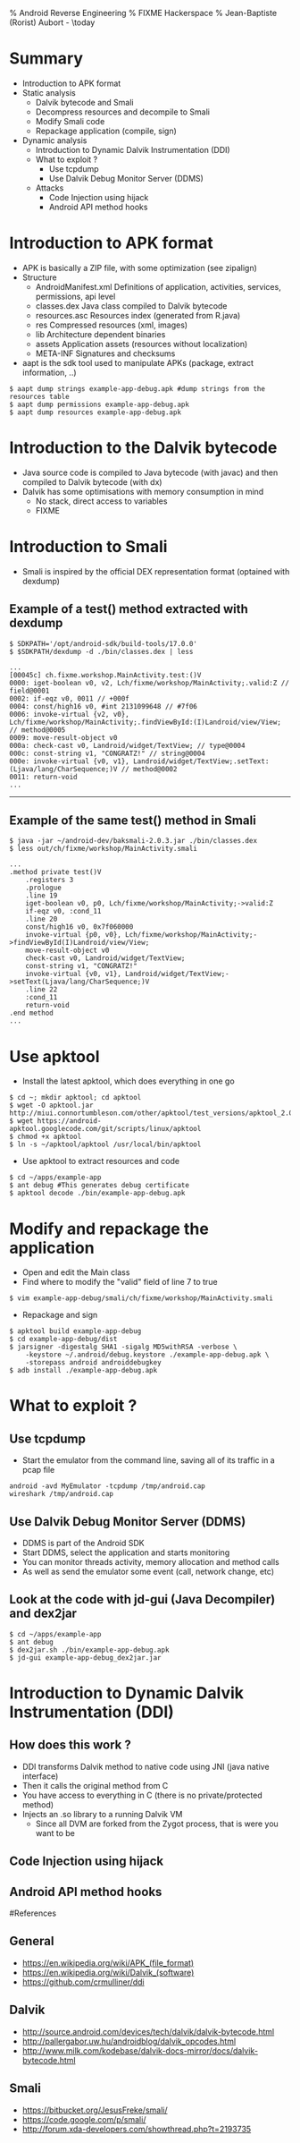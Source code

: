 % Android Reverse Engineering
% FIXME Hackerspace
% Jean-Baptiste (Rorist) Aubort - \today

# Summary

* Introduction to APK format
* Static analysis
    * Dalvik bytecode and Smali
    * Decompress resources and decompile to Smali
    * Modify Smali code
    * Repackage application (compile, sign)
* Dynamic analysis
    * Introduction to Dynamic Dalvik Instrumentation (DDI)
    * What to exploit ?
        * Use tcpdump
        * Use Dalvik Debug Monitor Server (DDMS)
    * Attacks
        * Code Injection using hijack
        * Android API method hooks

# Introduction to APK format

* APK is basically a ZIP file, with some optimization (see zipalign)
* Structure
    * AndroidManifest.xml   Definitions of application, activities, services, permissions, api level
    * classes.dex           Java class compiled to Dalvik bytecode
    * resources.asc         Resources index (generated from R.java)
    * res                   Compressed resources (xml, images)
    * lib                   Architecture dependent binaries
    * assets                Application assets (resources without localization)
    * META-INF              Signatures and checksums
* aapt is the sdk tool used to manipulate APKs (package, extract information, ..)
```
$ aapt dump strings example-app-debug.apk #dump strings from the resources table
$ aapt dump permissions example-app-debug.apk
$ aapt dump resources example-app-debug.apk
```

# Introduction to the Dalvik bytecode

* Java source code is compiled to Java bytecode (with javac) and then compiled to Dalvik bytecode (with dx)
* Dalvik has some optimisations with memory consumption in mind
    * No stack, direct access to variables
    * FIXME

# Introduction to Smali

* Smali is inspired by the official DEX representation format (optained with dexdump)

## Example of a test() method extracted with dexdump

```
$ SDKPATH='/opt/android-sdk/build-tools/17.0.0'
$ $SDKPATH/dexdump -d ./bin/classes.dex | less

...
[00045c] ch.fixme.workshop.MainActivity.test:()V
0000: iget-boolean v0, v2, Lch/fixme/workshop/MainActivity;.valid:Z // field@0001
0002: if-eqz v0, 0011 // +000f
0004: const/high16 v0, #int 2131099648 // #7f06
0006: invoke-virtual {v2, v0}, Lch/fixme/workshop/MainActivity;.findViewById:(I)Landroid/view/View; // method@0005
0009: move-result-object v0
000a: check-cast v0, Landroid/widget/TextView; // type@0004
000c: const-string v1, "CONGRATZ!" // string@0004
000e: invoke-virtual {v0, v1}, Landroid/widget/TextView;.setText:(Ljava/lang/CharSequence;)V // method@0002
0011: return-void
...
```

---

## Example of the same test() method in Smali

```
$ java -jar ~/android-dev/baksmali-2.0.3.jar ./bin/classes.dex
$ less out/ch/fixme/workshop/MainActivity.smali

...
.method private test()V
    .registers 3
    .prologue
    .line 19
    iget-boolean v0, p0, Lch/fixme/workshop/MainActivity;->valid:Z
    if-eqz v0, :cond_11
    .line 20
    const/high16 v0, 0x7f060000
    invoke-virtual {p0, v0}, Lch/fixme/workshop/MainActivity;->findViewById(I)Landroid/view/View;
    move-result-object v0
    check-cast v0, Landroid/widget/TextView;
    const-string v1, "CONGRATZ!"
    invoke-virtual {v0, v1}, Landroid/widget/TextView;->setText(Ljava/lang/CharSequence;)V
    .line 22
    :cond_11
    return-void
.end method
...
```

# Use apktool

* Install the latest apktool, which does everything in one go

```
$ cd ~; mkdir apktool; cd apktool
$ wget -O apktool.jar http://miui.connortumbleson.com/other/apktool/test_versions/apktool_2.0.0b7.jar
$ wget https://android-apktool.googlecode.com/git/scripts/linux/apktool
$ chmod +x apktool
$ ln -s ~/apktool/apktool /usr/local/bin/apktool
```

* Use apktool to extract resources and code

```
$ cd ~/apps/example-app
$ ant debug #This generates debug certificate
$ apktool decode ./bin/example-app-debug.apk
```

# Modify and repackage the application

* Open and edit the Main class
* Find where to modify the "valid" field of line 7 to true

```
$ vim example-app-debug/smali/ch/fixme/workshop/MainActivity.smali
```

* Repackage and sign

```
$ apktool build example-app-debug
$ cd example-app-debug/dist
$ jarsigner -digestalg SHA1 -sigalg MD5withRSA -verbose \
    -keystore ~/.android/debug.keystore ./example-app-debug.apk \
    -storepass android androiddebugkey
$ adb install ./example-app-debug.apk
```

# What to exploit ?
## Use tcpdump

* Start the emulator from the command line, saving all of its traffic in a pcap file

```
android -avd MyEmulator -tcpdump /tmp/android.cap
wireshark /tmp/android.cap
```

## Use Dalvik Debug Monitor Server (DDMS)

* DDMS is part of the Android SDK
* Start DDMS, select the application and starts monitoring
* You can monitor threads activity, memory allocation and method calls
* As well as send the emulator some event (call, network change, etc)

## Look at the code with jd-gui (Java Decompiler) and dex2jar

```
$ cd ~/apps/example-app
$ ant debug
$ dex2jar.sh ./bin/example-app-debug.apk
$ jd-gui example-app-debug_dex2jar.jar
```

# Introduction to Dynamic Dalvik Instrumentation (DDI)

## How does this work ?

* DDI transforms Dalvik method to native code using JNI (java native interface)
* Then it calls the original method from C
* You have access to everything in C (there is no private/protected method)
* Injects an .so library to a running Dalvik VM
    * Since all DVM are forked from the Zygot process, that is were you want to be

## Code Injection using hijack
## Android API method hooks

#References

## General
* <https://en.wikipedia.org/wiki/APK_(file_format)>
* <https://en.wikipedia.org/wiki/Dalvik_(software)>
* <https://github.com/crmulliner/ddi>

## Dalvik
* <http://source.android.com/devices/tech/dalvik/dalvik-bytecode.html>
* <http://pallergabor.uw.hu/androidblog/dalvik_opcodes.html>
* <http://www.milk.com/kodebase/dalvik-docs-mirror/docs/dalvik-bytecode.html>

## Smali
* <https://bitbucket.org/JesusFreke/smali/>
* <https://code.google.com/p/smali/>
* <http://forum.xda-developers.com/showthread.php?t=2193735>

